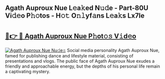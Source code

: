 ## Agath Auproux Nue L𝚎a𝚔ed N𝚞𝚍e - Part-80U Vi𝚍𝚎o P𝚑𝚘tos - H𝚘𝚝 O𝚗𝚕yf𝚊ns L𝚎a𝚔s Lx7Ie

# <h2><a href="http://kf2och.oniu.top/?m=Agath+Auproux+Nue">🔗👉 🔴 Agath Auproux Nue P𝚑ot𝚘𝚜 V𝚒d𝚎o</a></h2>

[![Agath Auproux Nue Nu𝚍e𝚜](https://i.imgur.com/0qMVB7G.gif)](http://kf2och.oniu.top/?m=Agath+Auproux+Nue)
Social media personality Agath Auproux Nue, famed for publishing dance and lifestyle material, consisting of presentations and vlogs. The public face of Agath Auproux Nue exudes a friendly and approachable energy, but the depths of his personal life remain a captivating mystery.  
